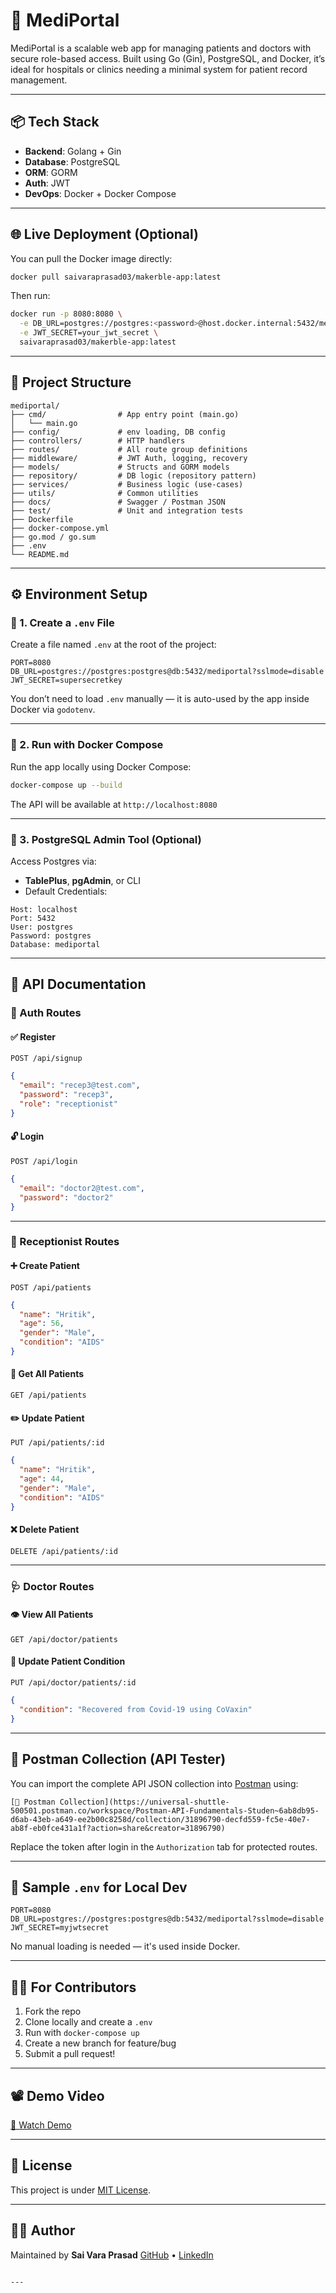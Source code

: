 
# 🏥 MediPortal

MediPortal is a scalable web app for managing patients and doctors with secure role-based access. Built using Go (Gin), PostgreSQL, and Docker, it’s ideal for hospitals or clinics needing a minimal system for patient record management.

---

## 📦 Tech Stack

- **Backend**: Golang + Gin
- **Database**: PostgreSQL
- **ORM**: GORM
- **Auth**: JWT
- **DevOps**: Docker + Docker Compose

---

## 🌐 Live Deployment (Optional)

You can pull the Docker image directly:

```bash
docker pull saivaraprasad03/makerble-app:latest
````

Then run:

```bash
docker run -p 8080:8080 \
  -e DB_URL=postgres://postgres:<password>@host.docker.internal:5432/mediportal?sslmode=disable \
  -e JWT_SECRET=your_jwt_secret \
  saivaraprasad03/makerble-app:latest
```

---

## 📁 Project Structure

```
mediportal/
├── cmd/                # App entry point (main.go)
│   └── main.go
├── config/             # env loading, DB config
├── controllers/        # HTTP handlers
├── routes/             # All route group definitions
├── middleware/         # JWT Auth, logging, recovery
├── models/             # Structs and GORM models
├── repository/         # DB logic (repository pattern)
├── services/           # Business logic (use-cases)
├── utils/              # Common utilities
├── docs/               # Swagger / Postman JSON
├── test/               # Unit and integration tests
├── Dockerfile
├── docker-compose.yml
├── go.mod / go.sum
├── .env
└── README.md

```

---

## ⚙️ Environment Setup

### 📄 1. Create a `.env` File

Create a file named `.env` at the root of the project:

```env
PORT=8080
DB_URL=postgres://postgres:postgres@db:5432/mediportal?sslmode=disable
JWT_SECRET=supersecretkey
```

You don’t need to load `.env` manually — it is auto-used by the app inside Docker via `godotenv`.

---

### 🐳 2. Run with Docker Compose

Run the app locally using Docker Compose:

```bash
docker-compose up --build
```

The API will be available at `http://localhost:8080`

---

### 🐘 3. PostgreSQL Admin Tool (Optional)

Access Postgres via:

* **TablePlus**, **pgAdmin**, or CLI
* Default Credentials:

```text
Host: localhost
Port: 5432
User: postgres
Password: postgres
Database: mediportal
```

---

## 🧪 API Documentation

### 🔐 Auth Routes

#### ✅ Register

`POST /api/signup`

```json
{
  "email": "recep3@test.com",
  "password": "recep3",
  "role": "receptionist"
}
```

#### 🔓 Login

`POST /api/login`

```json
{
  "email": "doctor2@test.com",
  "password": "doctor2"
}
```

---

### 👤 Receptionist Routes

#### ➕ Create Patient

`POST /api/patients`

```json
{
  "name": "Hritik",
  "age": 56,
  "gender": "Male",
  "condition": "AIDS"
}
```

#### 📄 Get All Patients

`GET /api/patients`

#### ✏️ Update Patient

`PUT /api/patients/:id`

```json
{
  "name": "Hritik",
  "age": 44,
  "gender": "Male",
  "condition": "AIDS"
}
```

#### ❌ Delete Patient

`DELETE /api/patients/:id`

---

### 🩺 Doctor Routes

#### 👁 View All Patients

`GET /api/doctor/patients`

#### 📝 Update Patient Condition

`PUT /api/doctor/patients/:id`

```json
{
  "condition": "Recovered from Covid-19 using CoVaxin"
}
```

---

## 🔁 Postman Collection (API Tester)

You can import the complete API JSON collection into [Postman](https://www.postman.com/) using:

```
[🔗 Postman Collection](https://universal-shuttle-500501.postman.co/workspace/Postman-API-Fundamentals-Studen~6ab8db95-d6ab-43eb-a649-ee2b00c8258d/collection/31896790-decfd559-fc5e-40e7-ab8f-eb0fce431a1f?action=share&creator=31896790)
```

Replace the token after login in the `Authorization` tab for protected routes.

---

## 🧾 Sample `.env` for Local Dev

```env
PORT=8080
DB_URL=postgres://postgres:postgres@db:5432/mediportal?sslmode=disable
JWT_SECRET=myjwtsecret
```

No manual loading is needed — it's used inside Docker.

---

## 👨‍💻 For Contributors

1. Fork the repo
2. Clone locally and create a `.env`
3. Run with `docker-compose up`
4. Create a new branch for feature/bug
5. Submit a pull request!

---

## 📽 Demo Video

[🔗 Watch Demo](https://example.com/video-demo) 

---

## 📄 License

This project is under [MIT License](LICENSE).

---

## 🙋‍♂️ Author

Maintained by **Sai Vara Prasad**
[GitHub](https://github.com/gsaivaraprasad123) • [LinkedIn](https://www.linkedin.com/in/sai-vara-prasad-gandhe-83056a278/)

```

---

```
